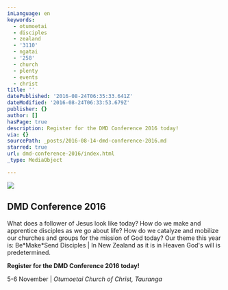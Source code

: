 ```yaml
---
inLanguage: en
keywords:
  - otumoetai
  - disciples
  - zealand
  - '3110'
  - ngatai
  - '258'
  - church
  - plenty
  - events
  - christ
title: ''
datePublished: '2016-08-24T06:35:33.641Z'
dateModified: '2016-08-24T06:33:53.679Z'
publisher: {}
author: []
hasPage: true
description: Register for the DMD Conference 2016 today!
via: {}
sourcePath: _posts/2016-08-14-dmd-conference-2016.md
starred: true
url: dmd-conference-2016/index.html
_type: MediaObject

---
```

![](https://the-grid-user-content.s3-us-west-2.amazonaws.com/2355ce3b-c4ee-40ae-b847-b539a4a61395.png)

<article style=""><h1>DMD Conference 2016</h1><p>What does a follower of Jesus look like today? How do we make and apprentice disciples as we go about life? How do we catalyze and mobilize our churches and groups for the mission of God today? Our theme this year is: Be*Make*Send Disciples | In New Zealand as it is in Heaven God's will is predetermined.</p></article>

**Register for the DMD Conference 2016 today!**

5-6 November | _Otumoetai Church of Christ, Tauranga_